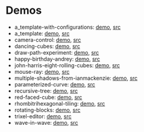 # Demos

- a_template-with-configurations: [demo](https://erkal.github.io/elm-3d-playground-exploration/a_template-with-configurations), [src](https://github.com/erkal/elm-3d-playground-exploration/tree/main/games/a_template-with-configurations/src)
- a_template: [demo](https://erkal.github.io/elm-3d-playground-exploration/a_template), [src](https://github.com/erkal/elm-3d-playground-exploration/tree/main/games/a_template/src)
- camera-control: [demo](https://erkal.github.io/elm-3d-playground-exploration/camera-control), [src](https://github.com/erkal/elm-3d-playground-exploration/tree/main/games/camera-control/src)
- dancing-cubes: [demo](https://erkal.github.io/elm-3d-playground-exploration/dancing-cubes), [src](https://github.com/erkal/elm-3d-playground-exploration/tree/main/games/dancing-cubes/src)
- draw-path-experiment: [demo](https://erkal.github.io/elm-3d-playground-exploration/draw-path-experiment), [src](https://github.com/erkal/elm-3d-playground-exploration/tree/main/games/draw-path-experiment/src)
- happy-birthday-andrey: [demo](https://erkal.github.io/elm-3d-playground-exploration/happy-birthday-andrey), [src](https://github.com/erkal/elm-3d-playground-exploration/tree/main/games/happy-birthday-andrey/src)
- john-harris-eight-rolling-cubes: [demo](https://erkal.github.io/elm-3d-playground-exploration/john-harris-eight-rolling-cubes), [src](https://github.com/erkal/elm-3d-playground-exploration/tree/main/games/john-harris-eight-rolling-cubes/src)
- mouse-ray: [demo](https://erkal.github.io/elm-3d-playground-exploration/mouse-ray), [src](https://github.com/erkal/elm-3d-playground-exploration/tree/main/games/mouse-ray/src)
- multiple-shadows-from-ianmackenzie: [demo](https://erkal.github.io/elm-3d-playground-exploration/multiple-shadows-from-ianmackenzie), [src](https://github.com/erkal/elm-3d-playground-exploration/tree/main/games/multiple-shadows-from-ianmackenzie/src)
- parameterized-curve: [demo](https://erkal.github.io/elm-3d-playground-exploration/parameterized-curve), [src](https://github.com/erkal/elm-3d-playground-exploration/tree/main/games/parameterized-curve/src)
- recursive-tree: [demo](https://erkal.github.io/elm-3d-playground-exploration/recursive-tree), [src](https://github.com/erkal/elm-3d-playground-exploration/tree/main/games/recursive-tree/src)
- red-faced-cube: [demo](https://erkal.github.io/elm-3d-playground-exploration/red-faced-cube), [src](https://github.com/erkal/elm-3d-playground-exploration/tree/main/games/red-faced-cube/src)
- rhombitrihexagonal-tiling: [demo](https://erkal.github.io/elm-3d-playground-exploration/rhombitrihexagonal-tiling), [src](https://github.com/erkal/elm-3d-playground-exploration/tree/main/games/rhombitrihexagonal-tiling/src)
- rotating-blocks: [demo](https://erkal.github.io/elm-3d-playground-exploration/rotating-blocks), [src](https://github.com/erkal/elm-3d-playground-exploration/tree/main/games/rotating-blocks/src)
- trixel-editor: [demo](https://erkal.github.io/elm-3d-playground-exploration/trixel-editor), [src](https://github.com/erkal/elm-3d-playground-exploration/tree/main/games/trixel-editor/src)
- wave-in-wave: [demo](https://erkal.github.io/elm-3d-playground-exploration/wave-in-wave), [src](https://github.com/erkal/elm-3d-playground-exploration/tree/main/games/wave-in-wave/src)
